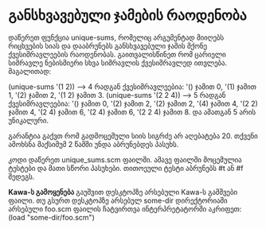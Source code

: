 # განსხვავებული ჯამების რაოდენობა

დაწერეთ ფუნქცია unique-sums, რომელიც არგუმენტად მიიღებს რიცხვების სიას და დააბრუნებს განსხვავებული ჯამის მქონე ქვესიმრავლეების რაოდენობას. გაითვალისწინეთ რომ ცარიელი სიმრავლე ნებისმიერი სხვა სიმრავლის ქვესიმრავლედ ითვლება. მაგალითად:

(unique-sums '(1 2)) --> 4 რადგან ქვესიმრავლეებია: '() ჯამით 0, '(1) ჯამით 1, '(2) ჯამით 2, '(1 2) ჯამით 3.
(unique-sums '(2 2 4)) --> 5 რადგან ქვესიმრავლეებია: '() ჯამით 0, '(2) ჯამით 2, '(2) ჯამით 2, '(4) ჯამით 4, '(2 2) ჯამით 4, '(2 4) ჯამით 6, '(2 4) ჯამით 6, '(2 2 4) ჯამით 8. და ამათგან 5 არის უნიკალური.

გარანტია გაქვთ რომ გადმოცემული სიის სიგრძე არ აღებატება 20. თქვენი ამოხსნა მაქსიმუმ 2 წამში უნდა აბრუნებდეს პასუხს.

კოდი დაწერეთ unique_sums.scm ფაილში. ამავე ფაილში მოცემულია ტესტები და მათი სწორი პასუხები. თითოეული ტესტი აბრუნებს #t ან #f შედეგს.

**Kawa-ს გამოყენება**
გაუშვით დესკტოპზე არსებული Kawa-ს გამშვები ფაილი.
თუ გსურთ დესკტოპზე არსებულ some-dir დირექტორიაში არსებული foo.scm ფაილის ჩატვირთვა ინტერპრეტატორში აკრიფეთ: (load "some-dir/foo.scm")
